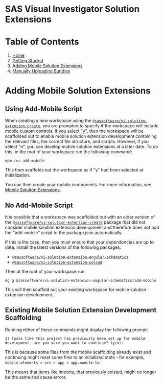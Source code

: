 <!-- Automatically generated table of contents -->

# SAS Visual Investigator Solution Extensions

# Table of Contents

1. [Home](../../README.md)
2. [Getting Started](./1-getting-started.md)
3. [Adding Mobile Solution Extensions](./2-mobile-solutions.md)
4. [Manually Uploading Bundles](./3-manual-uploading.md)

<!-- toc_end -->
# Adding Mobile Solution Extensions

## Using Add-Mobile Script

When creating a new workspace using the [`@sassoftware/vi-solution-extension-create`](https://www.npmjs.com/package/@sassoftware/vi-solution-extension-create), you are prompted to specify if the workspace will include mobile custom controls. If you select "y", then the workspace will be scaffolded out to enable mobile solution extension development containing the relevant files, the correct file structure, and scripts. However, if you select "n", you can develop mobile solution extensions at a later date. To do this, in the root of your workspace run the following command:

```shell
npm run add-mobile
```

This then scaffolds out the workspace as if "y" had been selected at initialization.

You can then create your mobile components. For more information, see [Mobile Solution Extensions](./1-getting-started.md#mobile-solution-extensions).

## No Add-Mobile Script

It is possible that a workspace was scaffolded out with an older version of the [`@sassoftware/vi-solution-extension-create`](https://www.npmjs.com/package/@sassoftware/vi-solution-extension-create) package that did not consider mobile solution extension development and therefore does not add the "add-mobile" script to the package.json automatically.

If this is the case, then you must ensure that your dependencies are up to date. Install the latest versions of the following packages:

-   [`@sassoftware/vi-solution-extension-angular-schematics`](https://www.npmjs.com/package/@sassoftware/vi-solution-extension-angular-schematics)
-   [`@sassoftware/vi-solution-extension-upload`](https://www.npmjs.com/package/@sassoftware/vi-solution-extension-upload)

Then at the root of your workspace run:

```shell
ng g @sassoftware/vi-solution-extension-angular-schematics:add-mobile
```

This will then scaffold out your existing workspace for mobile solution extension development.

## Existing Mobile Solution Extension Development Scaffolding

Running either of these commands might display the following prompt:

```shell
It looks like this project has previously been set up for mobile development, are you sure you want to continue? (y/n):
```

This is because some files from the mobile scaffolding already exist and continuing might reset some files to an initialized state - for example, `mobile-elements > src > app > app.module.ts`.

This means that items like imports, that previously existed, might no longer be the same and cause errors.

